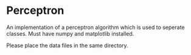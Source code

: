 # Perceptron

An implementation of a perceptron algorithm which is used to seperate classes. Must have numpy and matplotlib installed.

Please place the data files in the same directory.
